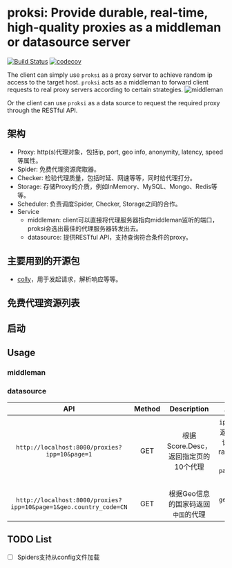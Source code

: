 # proksi: Provide durable, real-time, high-quality proxies as a middleman or datasource server

[![Build Status](https://travis-ci.org/leosocy/proksi.svg?branch=master)](https://travis-ci.org/leosocy/proksi)
[![codecov](https://codecov.io/gh/leosocy/proksi/branch/master/graph/badge.svg)](https://codecov.io/gh/leosocy/proksi)

The client can simply use `proksi` as a proxy server to achieve random ip access to the target host. `proksi` acts as a middleman to forward client requests to real proxy servers according to certain strategies.
![middleman](https://blog-images-1257621236.file.myqcloud.com/proksi-MiddlemanServer-High-Compress.gif)

Or the client can use `proksi` as a data source to request the required proxy through the RESTful API.

## 架构

- Proxy: http(s)代理对象，包括ip, port, geo info, anonymity, latency, speed等属性。
- Spider: 免费代理资源爬取器。
- Checker: 检验代理质量，包括时延、网速等等，同时给代理打分。
- Storage: 存储Proxy的介质，例如InMemory、MySQL、Mongo、Redis等等。
- Scheduler: 负责调度Spider, Checker, Storage之间的合作。
- Service  
  - middleman: client可以直接将代理服务器指向middleman监听的端口，proksi会选出最佳的代理服务器转发出去。
  - datasource: 提供RESTful API，支持查询符合条件的proxy。

## 主要用到的开源包

- [colly](https://github.com/gocolly/colly)，用于发起请求，解析响应等等。

## 免费代理资源列表

## 启动

## Usage

### middleman

### datasource

|                                API                                | Method |             Description              |                       Args                        |  Try  |
| :---------------------------------------------------------------: | :----: | :----------------------------------: | :-----------------------------------------------: | :---: |
|           `http://localhost:8000/proxies?ipp=10&page=1`           |  GET   | 根据Score.Desc，返回指定页的10个代理 | `ipp`:一页返回n条记录，range(0, 50]  `page`:第n页 |       |
| `http://localhost:8000/proxies?ipp=10&page=1&geo.country_code=CN` |  GET   | 根据Geo信息的国家码返回`中国`的代理  |                  `geo.xxx`: xxx                   |

## TODO List

- [ ] Spiders支持从config文件加载
